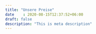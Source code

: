 ```yaml
---
title: "Unsere Preise"
date    : 2020-08-15T12:37:52+06:00
draft: false
description: "This is meta description"
---
```

